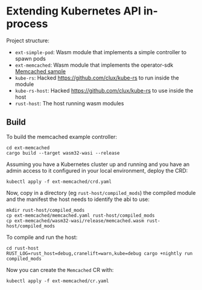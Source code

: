 # Extending Kubernetes API in-process

Project structure:

* `ext-simple-pod`: Wasm module that implements a simple controller to spawn pods
* `ext-memcached`: Wasm module that implements the operator-sdk [Memcached sample](https://sdk.operatorframework.io/docs/golang/quickstart/)
* `kube-rs`: Hacked https://github.com/clux/kube-rs to run inside the module
* `kube-rs-host`: Hacked https://github.com/clux/kube-rs to use inside the host
* `rust-host`: The host running wasm modules

## Build

To build the memcached example controller:

```shell script
cd ext-memcached
cargo build --target wasm32-wasi --release
```

Assuming you have a Kubernetes cluster up and running and you have an admin access to it configured in your local environment, deploy the CRD:

```shell script
kubectl apply -f ext-memcached/crd.yaml
```

Now, copy in a directory (eg `rust-host/compiled_mods`) the compiled module and the manifest the host needs to identify the abi to use:

```shell script
mkdir rust-host/compiled_mods
cp ext-memcached/memcached.yaml rust-host/compiled_mods
cp ext-memcached/wasm32-wasi/release/memcached.wasm rust-host/compiled_mods
```

To compile and run the host:

```shell script
cd rust-host
RUST_LOG=rust_host=debug,cranelift=warn,kube=debug cargo +nightly run compiled_mods
```

Now you can create the `Memcached` CR with:

```shell script
kubectl apply -f ext-memcached/cr.yaml
```
